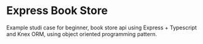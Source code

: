 # Express Book Store

Example studi case for beginner, book store api using Express + Typescript and Knex ORM, using object oriented programming pattern.
